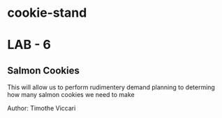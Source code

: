 # cookie-stand

# LAB - 6
## Salmon Cookies 
This will allow us to perform rudimentery demand planning to determing how many salmon cookies we need to make

Author: Timothe Viccari
